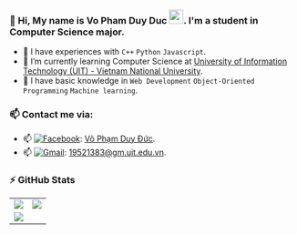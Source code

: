 ### 🏸 Hi, My name is Vo Pham Duy Duc <img src="https://media.giphy.com/media/hvRJCLFzcasrR4ia7z/giphy.gif" width="25px">. I'm a student in Computer Science major.
  - 🏸 I have experiences with ```C++``` ```Python``` ```Javascript```.
  - 🏸 I’m currently learning Computer Science at [University of Information Technology (UIT) - Vietnam National University](https://en.uit.edu.vn/overview-vnuhcm-university-information-technology).
  - 🏸 I have basic knowledge in ```Web Development``` `Object-Oriented Programming` ```Machine learning```.

### 📫 Contact me via:
   - 📫 [<img alt="Facebook" src="https://img.shields.io/badge/Facebook-%231877F2.svg?&style=for-the-badge&logo=Facebook&logoColor=white"/>](https://www.facebook.com/ziduckziduck/): [Võ Phạm Duy Đức](https://www.facebook.com/ziduckziduck/).
   - 📫 [<img alt="Gmail" src="https://img.shields.io/badge/Gmail-D14836?style=for-the-badge&logo=gmail&logoColor=white"/>](mailto:19521383@gm.uit.edu.vn): [19521383@gm.uit.edu.vn](mailto:19521383@gm.uit.edu.vn).

### :zap: GitHub Stats
<table>
  <tr>
    <td>
      <img src='https://github-readme-stats.vercel.app/api?username=ducducqn123&show_icons=true&theme=radical&hide=issues'>
    </td>
    <td>
      <img src='https://github-readme-stats.vercel.app/api/top-langs/?username=ducducqn123&layout=compact&hide=jupyter%20notebook&html&title_color=fe428e&text_color=a9fef7&bg_color=141321'>    
    </td>
  </tr>
  <tr>
    <td colspan="2">
      <img src='https://activity-graph.herokuapp.com/graph?username=ducducqn123&bg_color=141321&color=fe428e&line=a9fef7&point=f8d847&area=true'>
    </td>
  </tr>
</table>
